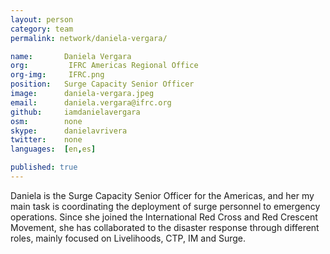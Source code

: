 ```yaml
---
layout: person
category: team
permalink: network/daniela-vergara/

name:       Daniela Vergara
org:         IFRC Americas Regional Office
org-img:     IFRC.png
position:   Surge Capacity Senior Officer
image:      daniela-vergara.jpeg
email:      daniela.vergara@ifrc.org  
github:     iamdanielavergara
osm:        none
skype:      danielavrivera
twitter:    none
languages:  [en,es]

published: true
---
```


Daniela is the Surge Capacity Senior Officer for the Americas, and her my main task is coordinating the deployment of surge personnel to emergency operations. Since she joined the International Red Cross and Red Crescent Movement, she has collaborated to the disaster response through different roles, mainly focused on Livelihoods, CTP, IM and Surge.
